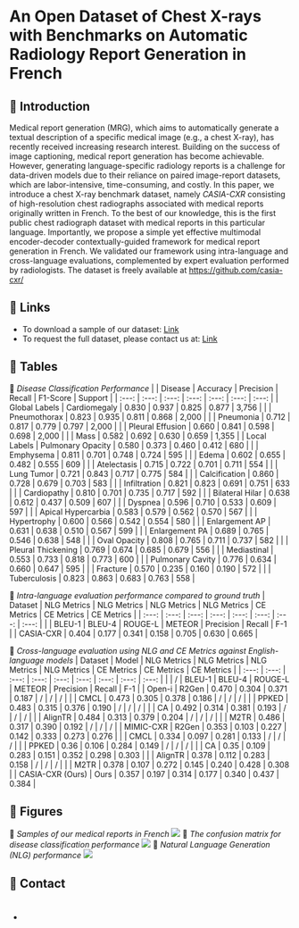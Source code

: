 # An Open Dataset of Chest X-rays with Benchmarks on Automatic Radiology Report Generation in French

## 📔 Introduction
Medical report generation (MRG), which aims to automatically generate a textual description of a specific medical image (e.g., a chest X-ray), has recently received increasing research interest. Building on the success of image captioning, medical report generation has become achievable. However, generating language-specific radiology reports is a challenge for data-driven models due to their reliance on paired image-report datasets, which are labor-intensive, time-consuming, and costly. In this paper, we introduce a chest X-ray benchmark dataset, namely *CASIA-CXR* consisting of high-resolution chest radiographs associated with medical reports originally written in French. To the best of our knowledge, this is the first public chest radiograph dataset with medical reports in this particular language. Importantly, we propose a simple yet effective multimodal encoder-decoder contextually-guided framework for medical report generation in French. We validated our framework using intra-language and cross-language evaluations, complemented by expert evaluation performed by radiologists. The dataset is freely available at https://github.com/casia-cxr/

## 📔 Links
* To download a sample of our dataset: [Link](https://metmer.net/CASIA-CXR/Download/Download.php)
* To request the full dataset, please contact us at: [Link](https://www.casia-cxr.net/Downloads.html#RequestCompleteDataset)

## 📔 Tables
📑 *Disease Classification Performance*
|  | Disease | Accuracy | Precision | Recall | F1-Score | Support |
| :---: | :---: | :---: | :---: | :---: | :---: | :---: |
| Global Labels | Cardiomegaly | 0.830 | 0.937 | 0.825 | 0.877 | 3,756 |
|  | Pneumothorax | 0.823 | 0.935 | 0.811 | 0.868 | 2,000 |
|  | Pneumonia | 0.712 | 0.817 | 0.779 | 0.797 | 2,000 |
|  | Pleural Effusion | 0.660 | 0.841 | 0.598 | 0.698 | 2,000 |
|  | Mass | 0.582 | 0.692 | 0.630 | 0.659 | 1,355 |
| Local  Labels | Pulmonary Opacity | 0.580 | 0.373 | 0.460 | 0.412 | 680 |
|  | Emphysema | 0.811 | 0.701 | 0.748 | 0.724 | 595 |
|  | Edema | 0.602 | 0.655 | 0.482 | 0.555 | 609 |
|  | Atelectasis | 0.715 | 0.722 | 0.701 | 0.711 | 554 |
|  | Lung Tumor | 0.721 | 0.843 | 0.717 | 0.775 | 584 |
|  | Calcification | 0.860 | 0.728 | 0.679 | 0.703 | 583 |
|  | Infiltration | 0.821 | 0.823 | 0.691 | 0.751 | 633 |
|  | Cardiopathy | 0.810 | 0.701 | 0.735 | 0.717 | 592 |
|  | Bilateral Hilar | 0.638 | 0.612 | 0.437 | 0.509 | 607 |
|  | Dyspnea | 0.596 | 0.710 | 0.533 | 0.609 | 597 |
|  | Apical Hypercarbia | 0.583 | 0.579 | 0.562 | 0.570 | 567 |
|  | Hypertrophy | 0.600 | 0.566 | 0.542 | 0.554 | 580 |
|  | Enlargement AP | 0.631 | 0.638 | 0.510 | 0.567 | 599 |
|  | Enlargement PA | 0.689 | 0.765 | 0.546 | 0.638 | 548 |
|  | Oval Opacity | 0.808 | 0.765 | 0.711 | 0.737 | 582 |
|  | Pleural Thickening | 0.769 | 0.674 | 0.685 | 0.679 | 556 |
|  | Mediastinal | 0.553 | 0.733 | 0.818 | 0.773 | 600 |
|  | Pulmonary Cavity | 0.776 | 0.634 | 0.660 | 0.647 | 595 |
|  | Fracture | 0.570 | 0.235 | 0.160 | 0.190 | 572 |
|  | Tuberculosis | 0.823 | 0.863 | 0.683 | 0.763 | 558 |

📑 *Intra-language evaluation performance compared to ground truth*
| Dataset | NLG Metrics |  NLG Metrics |  NLG Metrics |  NLG Metrics | CE Metrics | CE Metrics | CE Metrics |
| :---: | :---: | :---: | :---: | :---: | :---: | :---: | :---: |
|  | BLEU-1 | BLEU-4 | ROUGE-L | METEOR | Precision | Recall | F-1 |
| CASIA-CXR | 0.404 | 0.177 | 0.341 | 0.158 | 0.705 | 0.630 | 0.665 |

📑 *Cross-language evaluation using NLG and CE Metrics against English-language models*
| Dataset | Model | NLG Metrics | NLG Metrics | NLG Metrics | NLG Metrics  | CE Metrics | CE Metrics | CE Metrics |
| :---: | :---: | :---: | :---: | :---: | :---: | :---: | :---: | :---: |
|  | / | BLEU-1 | BLEU-4 | ROUGE-L | METEOR | Precision | Recall | F-1 |
| Open-i  | R2Gen  | 0.470 | 0.304 | 0.371 | 0.187 | / | / | / |
|  | CMCL  | 0.473 | 0.305 | 0.378 | 0.186 | / | / | / |
|  | PPKED  | 0.483 | 0.315 | 0.376 | 0.190 | / | / | / |
|  | CA  | 0.492 | 0.314 | 0.381 | 0.193 | / | / | / |
|  | AlignTR  | 0.484 | 0.313 | 0.379 | 0.204 | / | / | / |
|  | M2TR | 0.486 | 0.317 | 0.390 | 0.192 | / | / | / |
|  MIMIC-CXR | R2Gen  | 0.353 | 0.103 | 0.227 | 0.142 | 0.333 | 0.273 | 0.276 |
|  | CMCL | 0.334 | 0.097 | 0.281 | 0.133 | / | / | / |
| | PPKED | 0.36 | 0.106 | 0.284 | 0.149 | / | / | / |
|  | CA  | 0.35 | 0.109 | 0.283 | 0.151 | 0.352 | 0.298 | 0.303 |
|  | AlignTR | 0.378 | 0.112 | 0.283 | 0.158 | / | / | / |
|  | M2TR  | 0.378 | 0.107 | 0.272 | 0.145 | 0.240 | 0.428 | 0.308 |
| CASIA-CXR (Ours) | Ours | 0.357 | 0.197 | 0.314 | 0.177 | 0.340 | 0.437 | 0.384 |

## 📔 Figures
📑  *Samples of our medical reports in French*
![](https://metmer.net/CASIA-CXR/Img/SampleReports.png)
📑 *The confusion matrix for disease classification performance*
![](https://metmer.net/CASIA-CXR/Img/Matrix.jpg)
📑 *Natural Language Generation (NLG) performance*
![](https://metmer.net/CASIA-CXR/Img/Imgp.jpg)

## 📔 Contact
* #
